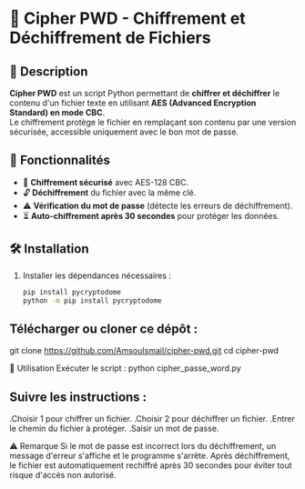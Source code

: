 # 🔐 Cipher PWD - Chiffrement et Déchiffrement de Fichiers

## 📌 Description
**Cipher PWD** est un script Python permettant de **chiffrer et déchiffrer** le contenu d'un fichier texte en utilisant **AES (Advanced Encryption Standard) en mode CBC**.  
Le chiffrement protège le fichier en remplaçant son contenu par une version sécurisée, accessible uniquement avec le bon mot de passe.

## 🚀 Fonctionnalités
- 🔑 **Chiffrement sécurisé** avec AES-128 CBC.
- 🔓 **Déchiffrement** du fichier avec la même clé.
- ⚠️ **Vérification du mot de passe** (détecte les erreurs de déchiffrement).
- ⏳ **Auto-chiffrement après 30 secondes** pour protéger les données.

## 🛠️ Installation
1. Installer les dépendances nécessaires :  
   ```bash
   pip install pycryptodome
   python -m pip install pycryptodome

## Télécharger ou cloner ce dépôt :
git clone https://github.com/AmsouIsmail/cipher-pwd.git
cd cipher-pwd

📜 Utilisation
Exécuter le script :
    python cipher_passe_word.py
    
## Suivre les instructions :
.Choisir 1 pour chiffrer un fichier.
.Choisir 2 pour déchiffrer un fichier.
.Entrer le chemin du fichier à protéger.
.Saisir un mot de passe.

⚠️ Remarque
Si le mot de passe est incorrect lors du déchiffrement, un message d'erreur s'affiche et le programme s'arrête.
Après déchiffrement, le fichier est automatiquement rechiffré après 30 secondes pour éviter tout risque d'accès non autorisé.
